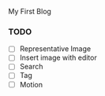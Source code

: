 My First Blog

### TODO
- [ ] Representative Image
- [ ] Insert image with editor
- [ ] Search
- [ ] Tag
- [ ] Motion
